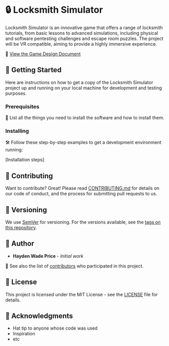 # 🔒 Locksmith Simulator

Locksmith Simulator is an innovative game that offers a range of locksmith tutorials, from basic lessons to advanced simulations, including physical and software pentesting challenges and escape room puzzles. The project will be VR compatible, aiming to provide a highly immersive experience.

📄 [View the Game Design Document](DESIGN.md)

## 🚀 Getting Started

Here are instructions on how to get a copy of the Locksmith Simulator project up and running on your local machine for development and testing purposes.

### Prerequisites

🔧 List all the things you need to install the software and how to install them.

### Installing

🛠️ Follow these step-by-step examples to get a development environment running:

[Installation steps]

## 🤝 Contributing

Want to contribute? Great! Please read [CONTRIBUTING.md](CONTRIBUTING.md) for details on our code of conduct, and the process for submitting pull requests to us.

## 📌 Versioning

We use [SemVer](http://semver.org/) for versioning. For the versions available, see the [tags on this repository](https://github.com/yourproject/tags).

## 👤 Author

* **Hayden Wade Price** - *Initial work*

🌟 See also the list of [contributors](https://github.com/yourproject/contributors) who participated in this project.

## 📜 License

This project is licensed under the MIT License - see the [LICENSE](LICENSE) file for details.

## 🙏 Acknowledgments

* Hat tip to anyone whose code was used
* Inspiration
* etc
